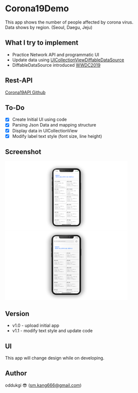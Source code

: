 # Corona19Demo
This app shows the number of people affected by corona virus.</br>
Data shows by region. (Seoul, Daegu, Jeju)

## What I try to implement 
- Practice Network API and programmatic UI
- Update data using [UICollectionViewDiffableDataSource](https://developer.apple.com/documentation/uikit/uicollectionviewdiffabledatasource)</br>
- DiffableDataSource introduced [WWDC2019](https://developer.apple.com/videos/play/wwdc2019/220/)

## Rest-API
[Corona19API Github](https://github.com/dhlife09/Corona-19-API)

## To-Do
- [X] Create Initial UI using code
- [X] Parsing Json Data and mapping structure 
- [X] Display data in UICollectionView
- [X] Modify label text style (font size, line height)

## Screenshot

<p float="left">
  <img src="./img/Screenshot.png" width="400"/>
  <img src="./img/ScreenshotWithSearchBar.png" width="400"/> 
</p>

## Version 
- v1.0 - upload initial app
- v1.1 - modify text style and update code

## UI 
This app will change design while on developing.

## Author
oddukgi 😎 (sm.kang666@gmail.com)
